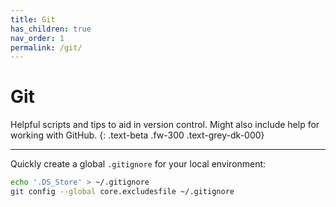 ```yaml
---
title: Git
has_children: true
nav_order: 1
permalink: /git/
---
```


# Git

Helpful scripts and tips to aid in version control. Might also include help for working with GitHub.
{: .text-beta .fw-300 .text-grey-dk-000}

---

Quickly create a global `.gitignore` for your local environment:

```bash
echo '.DS_Store' > ~/.gitignore
git config --global core.excludesfile ~/.gitignore
```

